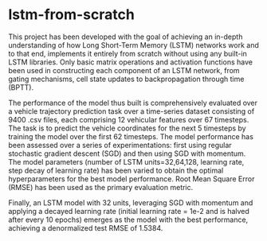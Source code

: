 # lstm-from-scratch
This project has been developed with the goal of achieving an in-depth understanding of how Long 
Short-Term Memory (LSTM) networks work and to that end, implements it entirely from scratch without 
using any built-in LSTM libraries. Only basic matrix operations and activation functions have been used in 
constructing each component of an LSTM network, from gating mechanisms, cell state updates to 
backpropagation through time (BPTT). 

The performance of the model thus built is comprehensively evaluated 
over a vehicle trajectory prediction task over a time-series dataset consisting of 9400 .csv files, each comprising 
12 vehicular features over 67 timesteps. The task is to predict the vehicle coordinates for the next 5 timesteps by 
training the model over the first 62 timesteps. The model performance has been assessed over a series of 
experimentations: first using regular stochastic gradient descent (SGD) and then using SGD with momentum. 
The model parameters (number of LSTM units=32,64,128, learning rate, step decay of learning rate) has been varied to 
obtain the optimal hyperparameters for the best model performance. Root Mean Square Error (RMSE) has been 
used as the primary evaluation metric.

Finally, an LSTM model with 32 units, leveraging SGD with momentum and applying a decayed learning rate (initial learning rate = 1e-2 and is halved after every 
10 epochs) emerges as the model with the best performance, achieving a denormalized test RMSE of 1.5384. 
